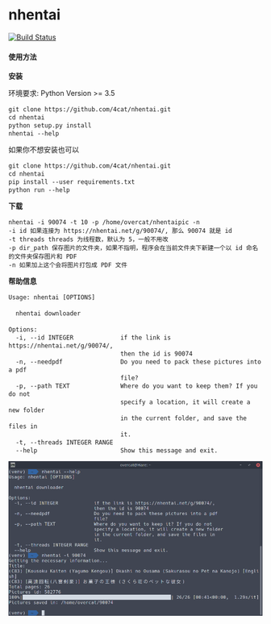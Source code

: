 # nhentai
[![Build Status](https://travis-ci.org/4cat/nhentai.svg?branch=master)](https://travis-ci.org/4cat/nhentai)
#### 使用方法
**安装**

环境要求: Python Version >= 3.5
```
git clone https://github.com/4cat/nhentai.git
cd nhentai
python setup.py install
nhentai --help
```
如果你不想安装也可以
```
git clone https://github.com/4cat/nhentai.git
cd nhentai
pip install --user requirements.txt
python run --help
```
**下载**
```
nhentai -i 90074 -t 10 -p /home/overcat/nhentaipic -n
-i id 如果连接为 https://nhentai.net/g/90074/, 那么 90074 就是 id
-t threads threads 为线程数，默认为 5，一般不用改
-p dir_path 保存图片的文件夹，如果不指明，程序会在当前文件夹下新建一个以 id 命名的文件夹保存图片和 PDF
-n 如果加上这个会将图片打包成 PDF 文件
```
**帮助信息**
```
Usage: nhentai [OPTIONS]

  nhentai downloader

Options:
  -i, --id INTEGER             if the link is https://nhentai.net/g/90074/,
                               then the id is 90074
  -n, --needpdf                Do you need to pack these pictures into a pdf
                               file?
  -p, --path TEXT              Where do you want to keep them? If you do not
                               specify a location, it will create a new folder
                               in the current folder, and save the files in
                               it.
  -t, --threads INTEGER RANGE
  --help                       Show this message and exit.

```
![截图](screenshot.png)
